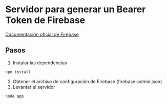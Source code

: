 # Servidor para generar un Bearer Token de Firebase

[Documentación oficial de Firebase](https://firebase.google.com/docs/cloud-messaging/auth-server)

## Pasos

1. Instalar las dependencias
```
npm install
```

2. Obtener el archivo de configuración de Firebase (firebase-admin.json)
3. Levantar el servidor
```
node app
```





